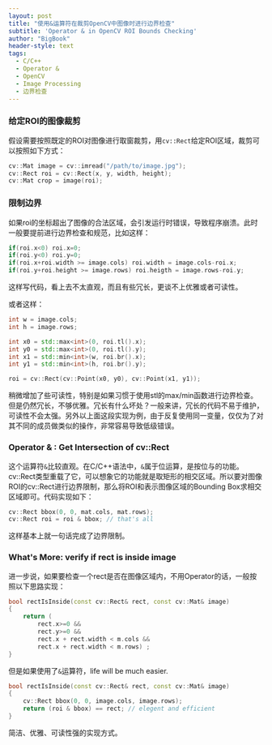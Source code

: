 ```yaml
---
layout: post
title: "使用&运算符在裁剪OpenCV中图像时进行边界检查"
subtitle: 'Operator & in OpenCV ROI Bounds Checking'
author: "BigBook"
header-style: text
tags:
  - C/C++
  - Operator &
  - OpenCV
  - Image Processing
  - 边界检查
---
```


### 给定ROI的图像裁剪

假设需要按照既定的ROI对图像进行取窗裁剪，用`cv::Rect`给定ROI区域，裁剪可以按照如下方式：

```cpp
cv::Mat image = cv::imread("/path/to/image.jpg");
cv::Rect roi = cv::Rect(x, y, width, height);
cv::Mat crop = image(roi);
```

### 限制边界

如果roi的坐标超出了图像的合法区域，会引发运行时错误，导致程序崩溃。此时一般要提前进行边界检查和规范，比如这样：

```cpp
if(roi.x<0) roi.x=0;
if(roi.y<0) roi.y=0;
if(roi.x+roi.width >= image.cols) roi.width = image.cols-roi.x;
if(roi.y+roi.height >= image.rows) roi.heigth = image.rows-roi.y;
```

这样写代码，看上去不太直观，而且有些冗长，更谈不上优雅或者可读性。

或者这样：

```cpp
int w = image.cols;
int h = image.rows;

int x0 = std::max<int>(0, roi.tl().x);
int y0 = std::max<int>(0, roi.tl().y);
int x1 = std::min<int>(w, roi.br().x);
int y1 = std::min<int>(h, roi.br().y);

roi = cv::Rect(cv::Point(x0, y0), cv::Point(x1, y1));
```
稍微增加了些可读性，特别是如果习惯于使用stl的max/min函数进行边界检查。但是仍然冗长，不够优雅。冗长有什么坏处？一般来讲，冗长的代码不易于维护，可读性不会太强。另外以上面这段实现为例，由于反复使用同一变量，仅仅为了对其不同的成员做类似的操作，非常容易导致低级错误。

### Operator & : Get Intersection of cv::Rect

这个运算符`&`比较直观。在C/C++语法中，`&`属于位运算，是按位与的功能。cv::Rect类型重载了它，可以想象它的功能就是取矩形的相交区域。所以要对图像ROI的cv::Rect进行边界限制，那么将ROI和表示图像区域的Bounding Box求相交区域即可。代码实现如下：

```cpp
cv::Rect bbox(0, 0, mat.cols, mat.rows);
cv::Rect roi = roi & bbox; // that's all
```

这样基本上就一句话完成了边界限制。

### What's More: verify if rect is inside image

进一步说，如果要检查一个rect是否在图像区域内，不用Operator的话，一般按照以下思路实现：

```cpp
bool rectIsInside(const cv::Rect& rect, const cv::Mat& image)
{
    return (
        rect.x>=0 && 
        rect.y>=0 && 
        rect.x + rect.width < m.cols && 
        rect.x + rect.width < m.rows) ;
}

```

但是如果使用了`&`运算符，life will be much easier.

```cpp
bool rectIsInside(const cv::Rect& rect, const cv::Mat& image)
{
    cv::Rect bbox(0, 0, image.cols, image.rows);
    return (roi & bbox) == rect; // elegent and efficient
}
```

简洁、优雅、可读性强的实现方式。
